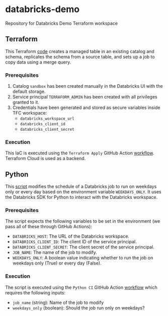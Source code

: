 # databricks-demo
Repository for Databricks Demo Terraform workspace

## Terraform
This Terraform [code](./main.tf) creates a managed table in an existing catalog and schema, replicates the schema from a source table, and sets up a job to copy data using a merge query.

### Prerequisites
  1. Catalog `sandbox` has been created manually in the Databricks UI with the default storage.
  2. Service principal `TERRAFORM_ADMIN` has been created with all privileges granted to it.
  3. Credentials have been generated and stored as secure variables inside TFC workspace:
        - `databricks_workspace_url`
        - `databricks_client_id`
        - `databricks_client_secret`
### Execution
This IaC is executed using the `Terraform Apply` GitHub Action [workflow](./.github/workflows/terraform-apply.yml). Terraform Cloud is used as a backend.

## Python
This [script](./scripts/modify_job.py) modifies the schedule of a Databricks job to run on weekdays only or every day based on the environment variable `WEEKDAYS_ONLY`. It uses the Databricks SDK for Python to interact with the Databricks workspace.

### Prerequisites
The script expects the following variables to be set in the environment (we pass all of these through GitHub Actions):
   - `DATABRICKS_HOST`: The URL of the Databricks workspace.
   - `DATABRICKS_CLIENT_ID`: The client ID of the service principal.
   - `DATABRICKS_CLIENT_SECRET`: The client secret of the service principal.
   - `JOB_NAME`: The name of the job to modify.
   - `WEEKDAYS_ONLY`: A boolean value indicating whether to run the job on weekdays only (True) or every day (False).

### Execution
The script is executed using the `Python CI` GitHub Action [workflow](./.github/workflows/python.yml) which requires the following inputs:
   - `job_name` (string): Name of the job to modify
   - `weekdays_only` (boolean): Should the job run only on weekdays?